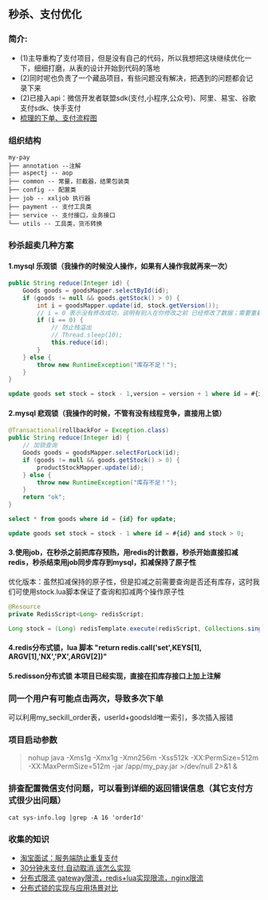 ## 秒杀、支付优化
### 简介:
* (1)主导重构了支付项目，但是没有自己的代码，所以我想把这块继续优化一下，细细打磨，从表的设计开始到代码的落地
* (2)同时呢也负责了一个藏品项目，有些问题没有解决，把遇到的问题都会记录下来
* (2)已接入api：微信开发者联盟sdk(支付,小程序,公众号)、阿里、易宝、谷歌支付sdk、快手支付
* [梳理的下单、支付流程图](https://www.processon.com/preview/642e300f769dd24760953fd7)

### 组织结构
```
my-pay
├── annotation --注解
├── aspectj -- aop
├── common -- 常量，拦截器，结果包装类
├── config -- 配置类
├── job -- xxljob 执行器
├── payment -- 支付工具类
├── service -- 支付接口，业务接口
└── utils -- 工具类，货币转换
```

### 秒杀超卖几种方案
#### 1.mysql 乐观锁（我操作的时候没人操作，如果有人操作我就再来一次）
~~~java
public String reduce(Integer id) {
    Goods goods = goodsMapper.selectById(id);
    if (goods != null && goods.getStock() > 0) {
        int i = goodsMapper.update(id, stock.getVersion());
        // i = 0 表示没有修改成功，说明有别人在你修改之前 已经修改了数据；需要重新再调用下当前方法
        if (i == 0) {
            // 防止栈溢出
            // Thread.sleep(10);
            this.reduce(id);
        }
    } else {
        throw new RuntimeException("库存不足！");
    }
}    
~~~

~~~sql
update goods set stock = stock - 1,version = version + 1 where id = #{id} and version = #{version}
~~~

#### 2.mysql 悲观锁（我操作的时候，不管有没有线程竞争，直接用上锁）
~~~java
@Transactional(rollbackFor = Exception.class)
public String reduce(Integer id) {
    // 加锁查询
    Goods goods = goodsMapper.selectForLock(id);
    if (goods != null && goods.getStock() > 0) {
        productStockMapper.update(id);
    } else {
        throw new RuntimeException("库存不足！");
    }
    return "ok";
}
~~~

~~~sql
select * from goods where id = {id} for update;

update goods set stock = stock - 1 where id = #{id} and stock > 0;
~~~

#### 3.使用job，在秒杀之前把库存预热，用redis的计数器，秒杀开始直接扣减redis，秒杀结束用job同步库存到mysql，扣减保持了原子性
优化版本：虽然扣减保持的原子性，但是扣减之前需要查询是否还有库存，这时我们可使用stock.lua脚本保证了查询和扣减两个操作原子性
~~~java
@Resource
private RedisScript<Long> redisScript;

Long stock = (Long) redisTemplate.execute(redisScript, Collections.singletonList("key"), Collections.EMPTY_LIST);
~~~

#### 4.redis分布式锁，lua 脚本 "return redis.call('set',KEYS[1], ARGV[1],'NX','PX',ARGV[2])"

#### 5.redisson分布式锁 本项目已经实现，直接在扣库存接口上加上注解

### 同一个用户有可能点击两次，导致多次下单
可以利用my_seckill_order表，userId+goodsId唯一索引，多次插入报错

### 项目启动参数
>nohup java -Xms1g -Xmx1g -Xmn256m -Xss512k -XX:PermSize=512m -XX:MaxPermSize=512m -jar /app/my_pay.jar >/dev/null 2>&1 &

### 排查配置微信支付问题，可以看到详细的返回错误信息（其它支付方式很少出问题）
~~~linux
cat sys-info.log |grep -A 16 'orderId'
~~~


### 收集的知识
* [淘宝面试：服务端防止重复支付](https://mp.weixin.qq.com/s/Xlo8yCPtjjG1SdF6DS8zpg)
* [30分钟未支付,自动取消,该怎么实现](https://mp.weixin.qq.com/s/fQ94NgKeR6qQAcIe0CrusA)
* [分布式限流 gateway限流，redis+lua实现限流，nginx限流](https://blog.csdn.net/qq_41979344/article/details/113105303)
* [分布式锁的实现与应用场景对比](https://blog.csdn.net/lemon89/article/details/52796775)